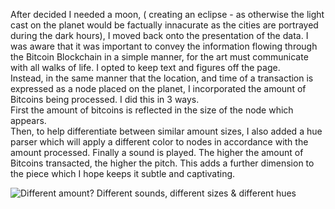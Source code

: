 After decided I needed a moon, ( creating an eclipse - as otherwise the light cast on the planet would be factually innacurate as the cities are portrayed during the dark hours), I moved back onto the presentation of the data.
I was aware that it was important to convey the information flowing through the Bitcoin Blockchain in a simple manner, for the art must communicate with all walks of life. 
I opted to keep text and figures off the page.  
Instead, in the same manner that the location, and time of a transaction is expressed as a node placed on the planet, 
I incorporated the amount of Bitcoins being processed.  I did this in 3 ways.  
First the amount of bitcoins is reflected in the size of the node which appears.  
Then, to help differentiate between similar amount sizes, I also added a hue parser which will apply a different color to nodes in accordance with the amount processed. 
Finally a sound is played.  The higher the amount of Bitcoins transacted, the higher the pitch.   This adds a further dimension to the piece which I hope keeps it subtle and captivating.

![Different amount? Different sounds, different sizes & different hues](https://raw.githubusercontent.com/craftfortress/devart-template/master/project_images/Capture6.JPG)
